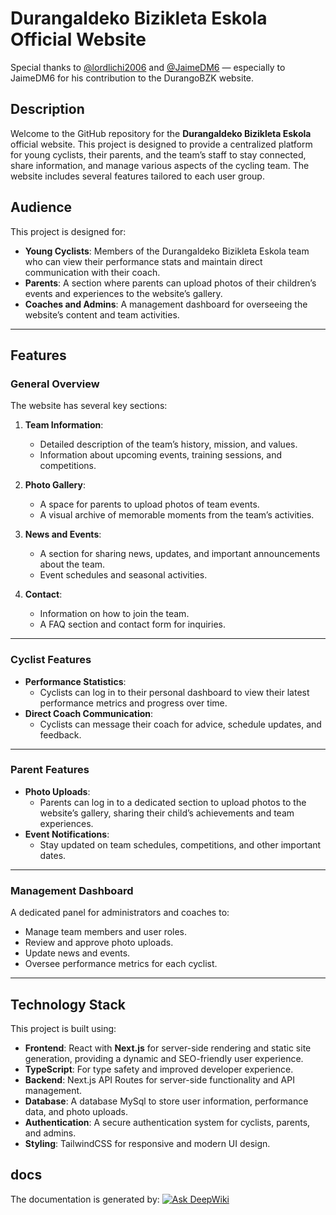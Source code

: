 # Durangaldeko Bizikleta Eskola Official Website

Special thanks to [@lordlichi2006](https://github.com/lordlichi2006) and [@JaimeDM6](https://github.com/JaimeDM6) — especially to JaimeDM6 for his contribution to the DurangoBZK website.


## Description

Welcome to the GitHub repository for the **Durangaldeko Bizikleta Eskola** official website. This project is designed to provide a centralized platform for young cyclists, their parents, and the team’s staff to stay connected, share information, and manage various aspects of the cycling team. The website includes several features tailored to each user group.

## Audience

This project is designed for:

- **Young Cyclists**: Members of the Durangaldeko Bizikleta Eskola team who can view their performance stats and maintain direct communication with their coach.
- **Parents**: A section where parents can upload photos of their children’s events and experiences to the website’s gallery.
- **Coaches and Admins**: A management dashboard for overseeing the website’s content and team activities.

---

## Features

### General Overview
The website has several key sections:

1. **Team Information**:
   - Detailed description of the team’s history, mission, and values.
   - Information about upcoming events, training sessions, and competitions.

2. **Photo Gallery**:
   - A space for parents to upload photos of team events.
   - A visual archive of memorable moments from the team’s activities.

3. **News and Events**:
   - A section for sharing news, updates, and important announcements about the team.
   - Event schedules and seasonal activities.

4. **Contact**:
   - Information on how to join the team.
   - A FAQ section and contact form for inquiries.

---

### Cyclist Features
- **Performance Statistics**: 
  - Cyclists can log in to their personal dashboard to view their latest performance metrics and progress over time.
- **Direct Coach Communication**:
  - Cyclists can message their coach for advice, schedule updates, and feedback.

---

### Parent Features
- **Photo Uploads**: 
  - Parents can log in to a dedicated section to upload photos to the website’s gallery, sharing their child’s achievements and team experiences.
- **Event Notifications**:
  - Stay updated on team schedules, competitions, and other important dates.

---

### Management Dashboard
A dedicated panel for administrators and coaches to:
- Manage team members and user roles.
- Review and approve photo uploads.
- Update news and events.
- Oversee performance metrics for each cyclist.

---

## Technology Stack

This project is built using:

- **Frontend**: React with **Next.js** for server-side rendering and static site generation, providing a dynamic and SEO-friendly user experience.
- **TypeScript**: For type safety and improved developer experience.
- **Backend**: Next.js API Routes for server-side functionality and API management.
- **Database**: A database MySql to store user information, performance data, and photo uploads.
- **Authentication**: A secure authentication system for cyclists, parents, and admins.
- **Styling**: TailwindCSS for responsive and modern UI design.

##

## docs
The documentation is generated by:
[![Ask DeepWiki](https://deepwiki.com/badge.svg)](https://deepwiki.com/By-Tx/durangaldekobizikletaeskola.com)



